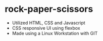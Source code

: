 # rock-paper-scissors

- Utilized HTML, CSS and Javascript
- CSS responsive UI using flexbox
- Made using a Linux Workstation with GIT
